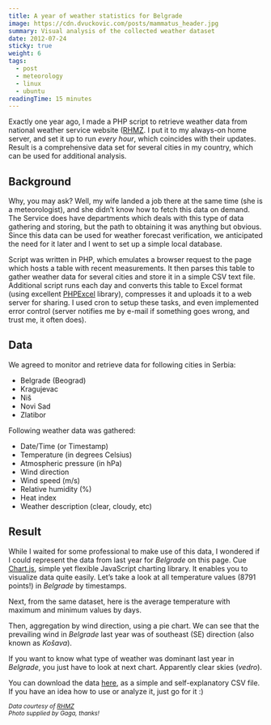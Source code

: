 ```yaml
---
title: A year of weather statistics for Belgrade
image: https://cdn.dvuckovic.com/posts/mammatus_header.jpg
summary: Visual analysis of the collected weather dataset
date: 2012-07-24
sticky: true
weight: 6
tags:
  - post
  - meteorology
  - linux
  - ubuntu
readingTime: 15 minutes
---
```


Exactly one year ago, I made a PHP script to retrieve weather data from national weather service website ([RHMZ](http://www.hidmet.gov.rs). I put it to my always-on home server, and set it up to run _every hour_, which coincides with their updates. Result is a comprehensive data set for several cities in my country, which can be used for additional analysis.

## Background

Why, you may ask? Well, my wife landed a job there at the same time (she is a meteorologist), and she didn’t know how to fetch this data on demand. The Service does have departments which deals with this type of data gathering and storing, but the path to obtaining it was anything but obvious. Since this data can be used for weather forecast verification, we anticipated the need for it later and I went to set up a simple local database.

Script was written in PHP, which emulates a browser request to the page which hosts a table with recent measurements. It then parses this table to gather weather data for several cities and store it in a simple CSV text file. Additional script runs each day and converts this table to Excel format (using excellent [PHPExcel](http://phpexcel.codeplex.com/) library), compresses it and uploads it to a web server for sharing. I used cron to setup these tasks, and even implemented error control (server notifies me by e-mail if something goes wrong, and trust me, it often does).

## Data

We agreed to monitor and retrieve data for following cities in Serbia:

* Belgrade (Beograd)
* Kragujevac
* Niš
* Novi Sad
* Zlatibor

Following weather data was gathered:

* Date/Time (or Timestamp)
* Temperature (in degrees Celsius)
* Atmospheric pressure (in hPa)
* Wind direction
* Wind speed (m/s)
* Relative humidity (%)
* Heat index
* Weather description (clear, cloudy, etc)

## Result

While I waited for some professional to make use of this data, I wondered if I could represent the data from last year for _Belgrade_ on this page. Cue [Chart.js](https://www.chartjs.org/), simple yet flexible JavaScript charting library. It enables you to visualize data quite easily. Let’s take a look at all temperature values (8791 points!) in _Belgrade_ by timestamps.

<TimeChart
    v-bind:data="tempData"
    v-bind:labels="tempLabels" />

Next, from the same dataset, here is the average temperature with maximum and minimum values by days.

<TimeChart
    v-bind:data="aggTempData"
    v-bind:labels="aggTempLabels" />

Then, aggregation by wind direction, using a pie chart. We can see that the prevailing wind in _Belgrade_ last year was of southeast (SE) direction (also known as _Košava_).

<PolarAreaChart
    v-bind:data="windData"
    v-bind:labels="windLabels" />

If you want to know what type of weather was dominant last year in _Belgrade_, you just have to look at next chart. Apparently clear skies (_vedro_).

<DoughnutChart
    v-bind:data="descData"
    v-bind:labels="descLabels" />

You can download the data [here](https://cdn.dvuckovic.com/downloads/belgrade.csv), as a simple and self-explanatory CSV file. If you have an idea how to use or analyze it, just go for it :)

<small>_Data courtesy of [RHMZ](http://www.hidmet.gov.rs/ciril/osmotreni/index.php)_</small><br />
<small>_Photo supplied by Gaga, thanks!_</small>

<script>
import moment from 'moment';
import { parse } from 'papaparse';

export default {
    data() {
        return {
            tempData: null,
            tempLabels: [
                'Temperature (°C)',
            ],
            aggTempData: null,
            aggTempLabels: [
                'Maximum Temperature (°C)',
                'Minimum Temperature (°C)',
                'Average Temperature (°C)',
            ],
            windData: null,
            windLabels: [
                'N',
                'NE',
                'E',
                'SE',
                'S',
                'SW',
                'W',
                'NW',
            ],
            descData: null,
            descLabels: null,
        };
    },

    beforeMount () {
        parse('https://cdn.dvuckovic.com/downloads/belgrade.csv', {
            download: true,
            header: true,
            dynamicTyping: true,
            skipEmptyLines: true,
            complete: (results) => {
                // Get temperature series.
                const tempData = results.data.map((row) => ({
                    t: moment(row.Timestamp, 'M/D/YY H:mm').format('YYYY-MM-DD HH:mm'),
                    y: row['Temperature (degC)'],
                }));

                // Prepare temperature series.
                this.tempData = [tempData];

                // Aggregate temperature data.
                const aggTemp = results.data.reduce((result, row) => {
                        if (!result[row.Date]) {
                            result[row.Date] = {
                                avg: row['Temperature (degC)'],
                                min: row['Temperature (degC)'],
                                max: row['Temperature (degC)'],
                            };
                        }
                        else {
                            result[row.Date].min = row['Temperature (degC)'] < result[row.Date].min ? row['Temperature (degC)'] : result[row.Date].min;
                            result[row.Date].max = row['Temperature (degC)'] > result[row.Date].max ? row['Temperature (degC)'] : result[row.Date].max;
                            result[row.Date].avg = (result[row.Date].max + result[row.Date].min) / 2;
                        }
                        return result;
                    }, {})

                // Get average temperature series.
                const avgTempData = Object.keys(aggTemp)
                    .map((date) => ({
                        t: moment(date).format('YYYY-MM-DD'),
                        y: aggTemp[date].avg,
                    }));

                // Get minimum temperature series.
                const minTempData = Object.keys(aggTemp)
                    .map((date) => ({
                        t: moment(date).format('YYYY-MM-DD'),
                        y: aggTemp[date].min,
                    }));

                // Get maximum temperature series.
                const maxTempData = Object.keys(aggTemp)
                    .map((date) => ({
                        t: moment(date).format('YYYY-MM-DD'),
                        y: aggTemp[date].max,
                    }));

                // Prepare aggregate temperature series.
                this.aggTempData = [
                    maxTempData,
                    minTempData,
                    avgTempData,
                ];

                // Get wind direction data.
                const windDirectionData = results.data.reduce((result, row) => {
                        result[row['Wind direction']] = result[row['Wind direction']] ? result[row['Wind direction']] + 1 : 1;
                        return result;
                    }, {});

                // Delete calm direction.
                delete windDirectionData['-'];
                delete windDirectionData.wN;

                // Prepare wind direction data.
                const windData = [];
                this.windLabels.forEach((direction) => {
                    windData.push(windDirectionData[direction]);
                });
                this.windData = [windData];

                // Get weather description data.
                const descData = results.data.reduce((result, row) => {
                        result[row.Description] = result[row.Description] ? result[row.Description] + 1 : 1;
                        return result;
                    }, {});

                // Sort weather description by occurrence.
                const sortedDescData = Object.keys(descData)
                    .map((description) => ({
                        label: description,
                        value: descData[description],
                    }))
                    .sort((a, b) => a.value < b.value);

                // Prepare weather description data.
                this.descData = [ sortedDescData.map((row) => row.value) ];
                this.descLabels = sortedDescData.map((row) => row.label);
            },
        });
    },
};
</script>
